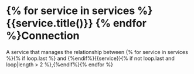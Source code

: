 # {% for service in services %}{{service.title()}} {% endfor %}Connection

A service that manages the relationship between {% for service in services %}{% if loop.last %} and {%endif%}{{service}}{% if not loop.last and loop|length > 2 %},{%endif%}{% endfor %}
